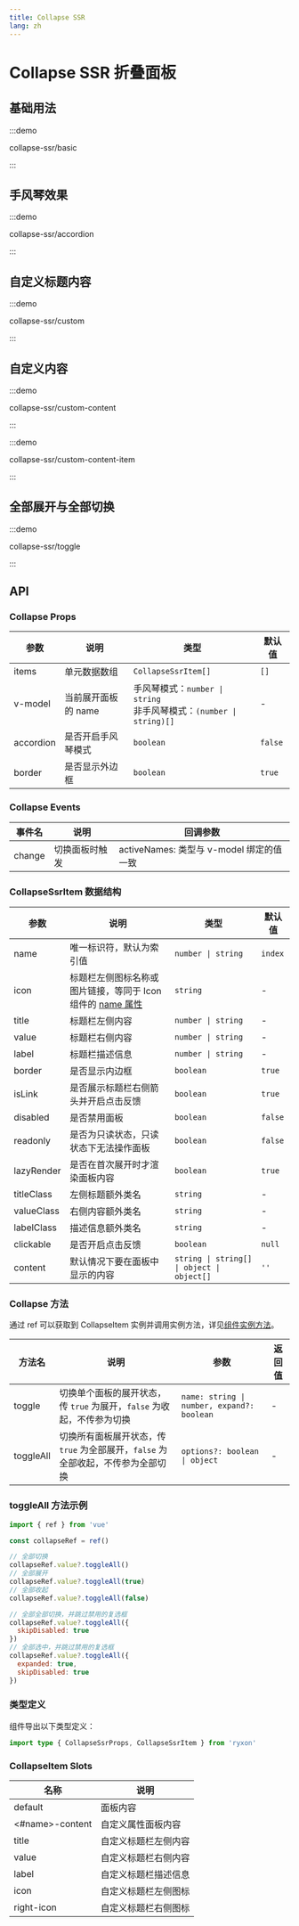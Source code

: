 ```yaml
---
title: Collapse SSR
lang: zh
---
```


# Collapse SSR 折叠面板

## 基础用法

:::demo

collapse-ssr/basic

:::

## 手风琴效果

:::demo

collapse-ssr/accordion

:::

## 自定义标题内容

:::demo

collapse-ssr/custom

:::

## 自定义内容

:::demo

collapse-ssr/custom-content

:::

:::demo

collapse-ssr/custom-content-item

:::

## 全部展开与全部切换

:::demo

collapse-ssr/toggle

:::

## API

### Collapse Props

| 参数 | 说明 | 类型 | 默认值 |
| --- | --- | --- | --- |
| items | 单元数据数组 | `CollapseSsrItem[]` | `[]` |
| v-model | 当前展开面板的 name | 手风琴模式：`number \| string`<br>非手风琴模式：`(number \| string)[]` | - |
| accordion | 是否开启手风琴模式 | `boolean` | `false` |
| border | 是否显示外边框 | `boolean` | `true` |

### Collapse Events

| 事件名 | 说明           | 回调参数                                 |
| ------ | -------------- | ---------------------------------------- |
| change | 切换面板时触发 | activeNames: 类型与 v-model 绑定的值一致 |

### CollapseSsrItem 数据结构

| 参数 | 说明 | 类型 | 默认值 |
| --- | --- | --- | --- |
| name | 唯一标识符，默认为索引值 | `number \| string` | `index` |
| icon | 标题栏左侧图标名称或图片链接，等同于 Icon 组件的 [name 属性](/zh/component/icon.html#api) | `string` | - |
| title | 标题栏左侧内容 | `number \| string` | - |
| value | 标题栏右侧内容 | `number \| string` | - |
| label | 标题栏描述信息 | `number \| string` | - |
| border | 是否显示内边框 | `boolean` | `true` |
| isLink | 是否展示标题栏右侧箭头并开启点击反馈 | `boolean` | `true` |
| disabled | 是否禁用面板 | `boolean` | `false` |
| readonly | 是否为只读状态，只读状态下无法操作面板 | `boolean` | `false` |
| lazyRender | 是否在首次展开时才渲染面板内容 | `boolean` | `true` |
| titleClass | 左侧标题额外类名 | `string` | - |
| valueClass | 右侧内容额外类名 | `string` | - |
| labelClass | 描述信息额外类名 | `string` | - |
| clickable | 是否开启点击反馈 | `boolean` | `null` |
| content | 默认情况下要在面板中显示的内容 | `string \| string[] \| object \| object[]` | `''` |

### Collapse 方法

通过 ref 可以获取到 CollapseItem 实例并调用实例方法，详见[组件实例方法](/zh/guide/advanced-usage.html#组件实例方法)。

| 方法名 | 说明 | 参数 | 返回值 |
| --- | --- | --- | --- |
| toggle | 切换单个面板的展开状态，传 `true` 为展开，`false` 为收起，不传参为切换 | `name: string \| number, expand?: boolean` | - |
| toggleAll | 切换所有面板展开状态，传 `true` 为全部展开，`false` 为全部收起，不传参为全部切换 | `options?: boolean \| object` | - |

### toggleAll 方法示例

```js
import { ref } from 'vue'

const collapseRef = ref()

// 全部切换
collapseRef.value?.toggleAll()
// 全部展开
collapseRef.value?.toggleAll(true)
// 全部收起
collapseRef.value?.toggleAll(false)

// 全部全部切换，并跳过禁用的复选框
collapseRef.value?.toggleAll({
  skipDisabled: true
})
// 全部选中，并跳过禁用的复选框
collapseRef.value?.toggleAll({
  expanded: true,
  skipDisabled: true
})
```

### 类型定义

组件导出以下类型定义：

```ts
import type { CollapseSsrProps, CollapseSsrItem } from 'ryxon'
```

### CollapseItem Slots

| 名称            | 说明                 |
| --------------- | -------------------- |
| default         | 面板内容             |
| <#name>-content | 自定义属性面板内容   |
| title           | 自定义标题栏左侧内容 |
| value           | 自定义标题栏右侧内容 |
| label           | 自定义标题栏描述信息 |
| icon            | 自定义标题栏左侧图标 |
| right-icon      | 自定义标题栏右侧图标 |
